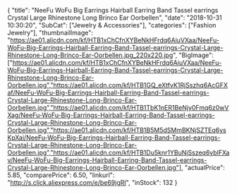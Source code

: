 {
	"title": "NeeFu WoFu Big Earrings Hairball Earring Band Tassel earrings Crystal Large Rhinestone Long Brinco Ear Oorbellen",
	"date": "2018-10-31 10:30:20",
	"SubCat": ["Jewelry & Accessories"],
	"categories": ["Fashion Jewelry"],
	"thumbnailImage": "https://ae01.alicdn.com/kf/HTB1xChCfnXYBeNkHFrdq6AiuVXaa/NeeFu-WoFu-Big-Earrings-Hairball-Earring-Band-Tassel-earrings-Crystal-Large-Rhinestone-Long-Brinco-Ear-Oorbellen.jpg_220x220.jpg",
	"BigImage": ["https://ae01.alicdn.com/kf/HTB1xChCfnXYBeNkHFrdq6AiuVXaa/NeeFu-WoFu-Big-Earrings-Hairball-Earring-Band-Tassel-earrings-Crystal-Large-Rhinestone-Long-Brinco-Ear-Oorbellen.jpg","https://ae01.alicdn.com/kf/HTB1GQ_eXtfvK1RjSszhq6AcGFXaf/NeeFu-WoFu-Big-Earrings-Hairball-Earring-Band-Tassel-earrings-Crystal-Large-Rhinestone-Long-Brinco-Ear-Oorbellen.jpg","https://ae01.alicdn.com/kf/HTB1TbK1nER1BeNjy0Fmq6z0wVXag/NeeFu-WoFu-Big-Earrings-Hairball-Earring-Band-Tassel-earrings-Crystal-Large-Rhinestone-Long-Brinco-Ear-Oorbellen.jpg","https://ae01.alicdn.com/kf/HTB1B5M5dSMmBKNjSZTEq6ysKpXai/NeeFu-WoFu-Big-Earrings-Hairball-Earring-Band-Tassel-earrings-Crystal-Large-Rhinestone-Long-Brinco-Ear-Oorbellen.jpg","https://ae01.alicdn.com/kf/HTB1Du5knr1YBuNjSszeq6yblFXav/NeeFu-WoFu-Big-Earrings-Hairball-Earring-Band-Tassel-earrings-Crystal-Large-Rhinestone-Long-Brinco-Ear-Oorbellen.jpg"],
	"actualPrice": 5.85,
	"comparePrice": 6.50,
	"linkurl": "http://s.click.aliexpress.com/e/be69jgRI",
	"inStock": 132
}
